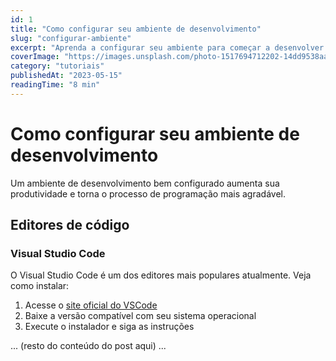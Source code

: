 ```yaml
---
id: 1
title: "Como configurar seu ambiente de desenvolvimento"
slug: "configurar-ambiente"
excerpt: "Aprenda a configurar seu ambiente para começar a desenvolver seus primeiros projetos web."
coverImage: "https://images.unsplash.com/photo-1517694712202-14dd9538aa97?q=80&w=1170&auto=format&fit=crop"
category: "tutoriais"
publishedAt: "2023-05-15"
readingTime: "8 min"
---
```


# Como configurar seu ambiente de desenvolvimento

Um ambiente de desenvolvimento bem configurado aumenta sua produtividade e torna o processo de programação mais agradável.

## Editores de código

### Visual Studio Code

O Visual Studio Code é um dos editores mais populares atualmente. Veja como instalar:

1. Acesse o [site oficial do VSCode](https://code.visualstudio.com/)
2. Baixe a versão compatível com seu sistema operacional
3. Execute o instalador e siga as instruções

... (resto do conteúdo do post aqui) ...
